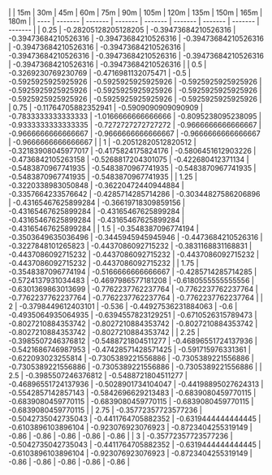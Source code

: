 | | 15m | 30m | 45m | 60m | 75m | 90m | 105m | 120m | 135m | 150m | 165m | 180m | 
| ---- | ------- | ------- | ------- | ------- | ------- | ------- | ------- | ------- |
| 0.25 | -0.28205128205128205 | -0.39473684210526316 | -0.39473684210526316 | -0.39473684210526316 | -0.39473684210526316 | -0.39473684210526316 | -0.39473684210526316 | -0.39473684210526316 | -0.39473684210526316 | -0.39473684210526316 | -0.39473684210526316 | -0.39473684210526316 | 
| 0.5 | -0.3269230769230769 | -0.4716981132075471 | -0.5 | -0.5925925925925926 | -0.5925925925925926 | -0.5925925925925926 | -0.5925925925925926 | -0.5925925925925926 | -0.5925925925925926 | -0.5925925925925926 | -0.5925925925925926 | -0.5925925925925926 | 
| 0.75 | -0.11764705882352941 | -0.5909090909090909 | -0.7833333333333333 | -1.0166666666666666 | -0.8095238095238095 | -0.9333333333333335 | -0.7272727272727272 | -0.9666666666666667 | -0.9666666666666667 | -0.9666666666666667 | -0.9666666666666667 | -0.9666666666666667 | 
| 1 | -0.20512820512820512 | -0.32183908045977017 | -0.4175824175824176 | -0.5806451612903226 | -0.4736842105263158 | -0.5268817204301075 | -0.422680412371134 | -0.5483870967741935 | -0.5483870967741935 | -0.5483870967741935 | -0.5483870967741935 | -0.5483870967741935 | 
| 1.25 | -0.3220338983050848 | -0.36220472440944884 | -0.3357664233576642 | -0.4285714285714286 | -0.30344827586206896 | -0.43165467625899284 | -0.36619718309859156 | -0.43165467625899284 | -0.43165467625899284 | -0.43165467625899284 | -0.43165467625899284 | -0.43165467625899284 | 
| 1.5 | -0.3548387096774194 | -0.3503649635036496 | -0.3445945945945946 | -0.4473684210526316 | -0.3227848101265823 | -0.4437086092715232 | -0.3831168831168831 | -0.4437086092715232 | -0.4437086092715232 | -0.4437086092715232 | -0.4437086092715232 | -0.4437086092715232 | 
| 1.75 | -0.3548387096774194 | -0.5166666666666667 | -0.4285714285714285 | -0.5724137931034483 | -0.4697986577181208 | -0.6180555555555556 | -0.6301369863013699 | -0.7762237762237764 | -0.7762237762237764 | -0.7762237762237764 | -0.7762237762237764 | -0.7762237762237764 | 
| 2 | -0.3798449612403101 | -0.536 | -0.44927536231884063 | -0.6 | -0.4935064935064935 | -0.6394557823129251 | -0.6710526315789473 | -0.8027210884353742 | -0.8027210884353742 | -0.8027210884353742 | -0.8027210884353742 | -0.8027210884353742 | 
| 2.25 | -0.3985507246376812 | -0.5488721804511277 | -0.46896551724137936 | -0.5421686746987953 | -0.47428571428571425 | -0.591715976331361 | -0.622093023255814 | -0.7305389221556886 | -0.7305389221556886 | -0.7305389221556886 | -0.7305389221556886 | -0.7305389221556886 | 
| 2.5 | -0.3985507246376812 | -0.5488721804511277 | -0.46896551724137936 | -0.5028901734104047 | -0.44198895027624313 | -0.5542857142857143 | -0.5842696629213483 | -0.6839080459770115 | -0.6839080459770115 | -0.6839080459770115 | -0.6839080459770115 | -0.6839080459770115 | 
| 2.75 | -0.35772357723577236 | -0.5042735042735043 | -0.4411764705882352 | -0.6319444444444445 | -0.6103896103896104 | -0.923076923076923 | -0.8723404255319149 | -0.86 | -0.86 | -0.86 | -0.86 | -0.86 | 
| 3 | -0.35772357723577236 | -0.5042735042735043 | -0.4411764705882352 | -0.6319444444444445 | -0.6103896103896104 | -0.923076923076923 | -0.8723404255319149 | -0.86 | -0.86 | -0.86 | -0.86 | -0.86 | 
